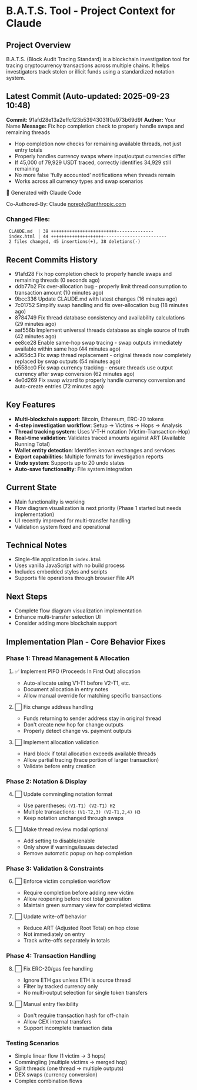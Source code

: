 # B.A.T.S. Tool - Project Context for Claude

## Project Overview
B.A.T.S. (Block Audit Tracing Standard) is a blockchain investigation tool for tracing cryptocurrency transactions across multiple chains. It helps investigators track stolen or illicit funds using a standardized notation system.

## Latest Commit (Auto-updated: 2025-09-23 10:48)

**Commit:** 91afd28e13a2effc123b53943031f0a973b69d9f
**Author:** Your Name
**Message:** Fix hop completion check to properly handle swaps and remaining threads

- Hop completion now checks for remaining available threads, not just entry totals
- Properly handles currency swaps where input/output currencies differ
- If 45,000 of 79,929 USDT traced, correctly identifies 34,929 still remaining
- No more false 'fully accounted' notifications when threads remain
- Works across all currency types and swap scenarios

🤖 Generated with Claude Code

Co-Authored-By: Claude <noreply@anthropic.com>

### Changed Files:
```
 CLAUDE.md  | 39 +++++++++++++++++++++++++--------------
 index.html | 44 ++++++++++++++++++++------------------------
 2 files changed, 45 insertions(+), 38 deletions(-)
```

## Recent Commits History

- 91afd28 Fix hop completion check to properly handle swaps and remaining threads (0 seconds ago)
- ddb77b2 Fix over-allocation bug - properly limit thread consumption to transaction amount (10 minutes ago)
- 9bcc336 Update CLAUDE.md with latest changes (16 minutes ago)
- 7c01752 Simplify swap handling and fix over-allocation bug (18 minutes ago)
- 8784749 Fix thread database consistency and availability calculations (29 minutes ago)
- aaf556b Implement universal threads database as single source of truth (42 minutes ago)
- ee8ce28 Enable same-hop swap tracing - swap outputs immediately available within same hop (44 minutes ago)
- a365dc3 Fix swap thread replacement - original threads now completely replaced by swap outputs (54 minutes ago)
- b558cc0 Fix swap currency tracking - ensure threads use output currency after swap conversion (62 minutes ago)
- 4e0d269 Fix swap wizard to properly handle currency conversion and auto-create entries (72 minutes ago)

## Key Features
- **Multi-blockchain support**: Bitcoin, Ethereum, ERC-20 tokens
- **4-step investigation workflow**: Setup → Victims → Hops → Analysis
- **Thread tracking system**: Uses V-T-H notation (Victim-Transaction-Hop)
- **Real-time validation**: Validates traced amounts against ART (Available Running Total)
- **Wallet entity detection**: Identifies known exchanges and services
- **Export capabilities**: Multiple formats for investigation reports
- **Undo system**: Supports up to 20 undo states
- **Auto-save functionality**: File system integration

## Current State
- Main functionality is working
- Flow diagram visualization is next priority (Phase 1 started but needs implementation)
- UI recently improved for multi-transfer handling
- Validation system fixed and operational

## Technical Notes
- Single-file application in `index.html`
- Uses vanilla JavaScript with no build process
- Includes embedded styles and scripts
- Supports file operations through browser File API

## Next Steps
- Complete flow diagram visualization implementation
- Enhance multi-transfer selection UI
- Consider adding more blockchain support

## Implementation Plan - Core Behavior Fixes

### Phase 1: Thread Management & Allocation
1. ✅ Implement PIFO (Proceeds In First Out) allocation
   - Auto-allocate using V1-T1 before V2-T1, etc.
   - Document allocation in entry notes
   - Allow manual override for matching specific transactions

2. ⬜ Fix change address handling
   - Funds returning to sender address stay in original thread
   - Don't create new hop for change outputs
   - Properly detect change vs. payment outputs

3. ⬜ Implement allocation validation
   - Hard block if total allocation exceeds available threads
   - Allow partial tracing (trace portion of larger transaction)
   - Validate before entry creation

### Phase 2: Notation & Display
4. ⬜ Update commingling notation format
   - Use parentheses: `(V1-T1) (V2-T1) H2`
   - Multiple transactions: `(V1-T2,3) (V2-T1,2,4) H3`
   - Keep notation unchanged through swaps

5. ⬜ Make thread review modal optional
   - Add setting to disable/enable
   - Only show if warnings/issues detected
   - Remove automatic popup on hop completion

### Phase 3: Validation & Constraints
6. ⬜ Enforce victim completion workflow
   - Require completion before adding new victim
   - Allow reopening before root total generation
   - Maintain green summary view for completed victims

7. ⬜ Update write-off behavior
   - Reduce ART (Adjusted Root Total) on hop close
   - Not immediately on entry
   - Track write-offs separately in totals

### Phase 4: Transaction Handling
8. ⬜ Fix ERC-20/gas fee handling
   - Ignore ETH gas unless ETH is source thread
   - Filter by tracked currency only
   - No multi-output selection for single token transfers

9. ⬜ Manual entry flexibility
   - Don't require transaction hash for off-chain
   - Allow CEX internal transfers
   - Support incomplete transaction data

### Testing Scenarios
- Simple linear flow (1 victim → 3 hops)
- Commingling (multiple victims → merged hop)
- Split threads (one thread → multiple outputs)
- DEX swaps (currency conversion)
- Complex combination flows

